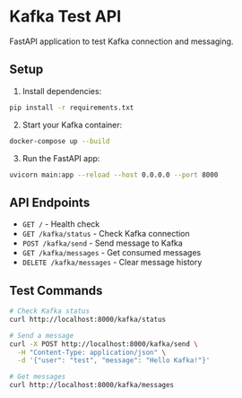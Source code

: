 # Kafka Test API

FastAPI application to test Kafka connection and messaging.

## Setup

1. Install dependencies:
```bash
pip install -r requirements.txt
```

2. Start your Kafka container:
```bash
docker-compose up --build
```

3. Run the FastAPI app:
```bash
uvicorn main:app --reload --host 0.0.0.0 --port 8000
```

## API Endpoints

- `GET /` - Health check
- `GET /kafka/status` - Check Kafka connection
- `POST /kafka/send` - Send message to Kafka
- `GET /kafka/messages` - Get consumed messages
- `DELETE /kafka/messages` - Clear message history

## Test Commands

```bash
# Check Kafka status
curl http://localhost:8000/kafka/status

# Send a message
curl -X POST http://localhost:8000/kafka/send \
  -H "Content-Type: application/json" \
  -d '{"user": "test", "message": "Hello Kafka!"}'

# Get messages
curl http://localhost:8000/kafka/messages
```